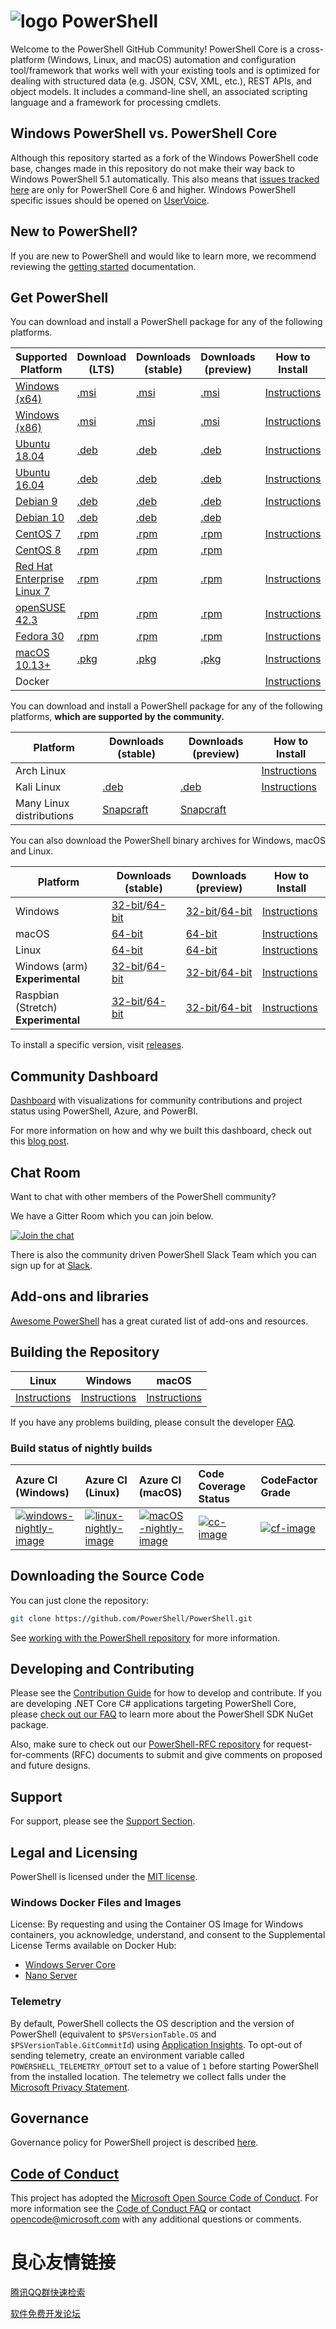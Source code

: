 # ![logo][] PowerShell

Welcome to the PowerShell GitHub Community!
PowerShell Core is a cross-platform (Windows, Linux, and macOS) automation and configuration tool/framework that works well with your existing tools and is optimized
for dealing with structured data (e.g. JSON, CSV, XML, etc.), REST APIs, and object models.
It includes a command-line shell, an associated scripting language and a framework for processing cmdlets.

[logo]: https://raw.githubusercontent.com/PowerShell/PowerShell/master/assets/ps_black_64.svg?sanitize=true

## Windows PowerShell vs. PowerShell Core

Although this repository started as a fork of the Windows PowerShell code base, changes made in this repository do not make their way back to Windows PowerShell 5.1 automatically.
This also means that [issues tracked here][issues] are only for PowerShell Core 6 and higher.
Windows PowerShell specific issues should be opened on [UserVoice][].

[issues]: https://github.com/PowerShell/PowerShell/issues
[UserVoice]: https://windowsserver.uservoice.com/forums/301869-powershell

## New to PowerShell?

If you are new to PowerShell and would like to learn more, we recommend reviewing the [getting started][] documentation.

[getting started]: https://github.com/PowerShell/PowerShell/tree/master/docs/learning-powershell

## Get PowerShell

You can download and install a PowerShell package for any of the following platforms.

| Supported Platform                         | Download (LTS)          | Downloads (stable)      | Downloads (preview)   | How to Install                |
| -------------------------------------------| ------------------------| ------------------------| ----------------------| ------------------------------|
| [Windows (x64)][corefx-win]                | [.msi][rl-windows-64]   | [.msi][rl-windows-64]   | [.msi][pv-windows-64] | [Instructions][in-windows]    |
| [Windows (x86)][corefx-win]                | [.msi][rl-windows-86]   | [.msi][rl-windows-86]   | [.msi][pv-windows-86] | [Instructions][in-windows]    |
| [Ubuntu 18.04][corefx-linux]               | [.deb][lts-ubuntu18]    | [.deb][rl-ubuntu18]     | [.deb][pv-ubuntu18]   | [Instructions][in-ubuntu18]   |
| [Ubuntu 16.04][corefx-linux]               | [.deb][lts-ubuntu16]    | [.deb][rl-ubuntu16]     | [.deb][pv-ubuntu16]   | [Instructions][in-ubuntu16]   |
| [Debian 9][corefx-linux]                   | [.deb][lts-debian9]     | [.deb][rl-debian9]      | [.deb][pv-debian9]    | [Instructions][in-deb9]       |
| [Debian 10][corefx-linux]                  | [.deb][lts-debian10]    | [.deb][rl-debian10]     | [.deb][pv-debian10]   |                               |
| [CentOS 7][corefx-linux]                   | [.rpm][lts-centos]      | [.rpm][rl-centos]       | [.rpm][pv-centos]     | [Instructions][in-centos]     |
| [CentOS 8][corefx-linux]                   | [.rpm][lts-centos8]     | [.rpm][rl-centos8]      | [.rpm][pv-centos8]    |                               |
| [Red Hat Enterprise Linux 7][corefx-linux] | [.rpm][lts-centos]      | [.rpm][rl-centos]       | [.rpm][pv-centos]     | [Instructions][in-rhel7]      |
| [openSUSE 42.3][corefx-linux]              | [.rpm][lts-centos]      | [.rpm][rl-centos]       | [.rpm][pv-centos]     | [Instructions][in-opensuse]   |
| [Fedora 30][corefx-linux]                  | [.rpm][lts-centos]      | [.rpm][rl-centos]       | [.rpm][pv-centos]     | [Instructions][in-fedora]     |
| [macOS 10.13+][corefx-macos]               | [.pkg][lts-macos]       | [.pkg][rl-macos]        | [.pkg][pv-macos]      | [Instructions][in-macos]      |
| Docker                                     |                         |                         |                       | [Instructions][in-docker]     |

You can download and install a PowerShell package for any of the following platforms, **which are supported by the community.**

| Platform                 | Downloads (stable)      | Downloads (preview)           | How to Install                |
| -------------------------| ------------------------| ----------------------------- | ------------------------------|
| Arch Linux               |                         |                               | [Instructions][in-archlinux]  |
| Kali Linux               | [.deb][rl-ubuntu16]     | [.deb][pv-ubuntu16]           | [Instructions][in-kali]       |
| Many Linux distributions | [Snapcraft][rl-snap]    | [Snapcraft][pv-snap]          |                               |

You can also download the PowerShell binary archives for Windows, macOS and Linux.

| Platform                            | Downloads (stable)                               | Downloads (preview)                             | How to Install                                 |
| ------------------------------------| ------------------------------------------------ | ------------------------------------------------| -----------------------------------------------|
| Windows                             | [32-bit][rl-winx86-zip]/[64-bit][rl-winx64-zip]  | [32-bit][pv-winx86-zip]/[64-bit][pv-winx64-zip] | [Instructions][in-windows-zip]                 |
| macOS                               | [64-bit][rl-macos-tar]                           | [64-bit][pv-macos-tar]                          | [Instructions][in-tar-macos]                   |
| Linux                               | [64-bit][rl-linux-tar]                           | [64-bit][pv-linux-tar]                          | [Instructions][in-tar-linux]                   |
| Windows (arm) **Experimental**      | [32-bit][rl-winarm]/[64-bit][rl-winarm64]        | [32-bit][pv-winarm]/[64-bit][pv-winarm64]       | [Instructions][in-arm]                         |
| Raspbian (Stretch) **Experimental** | [32-bit][rl-arm32]/[64-bit][rl-arm64]    | [32-bit][pv-arm32]/[64-bit][pv-arm64]           | [Instructions][in-raspbian]                    |

[lts-ubuntu18]: https://github.com/PowerShell/PowerShell/releases/download/v7.0.0/powershell-lts_7.0.0-1.ubuntu.18.04_amd64.deb
[lts-ubuntu16]: https://github.com/PowerShell/PowerShell/releases/download/v7.0.0/powershell-lts_7.0.0-1.ubuntu.16.04_amd64.deb
[lts-debian9]: https://github.com/PowerShell/PowerShell/releases/download/v7.0.0/powershell-lts_7.0.0-1.debian.9_amd64.deb
[lts-debian10]: https://github.com/PowerShell/PowerShell/releases/download/v7.0.0/powershell-lts_7.0.0-1.debian.10_amd64.deb
[lts-centos]: https://github.com/PowerShell/PowerShell/releases/download/v7.0.0/powershell-lts-7.0.0-1.rhel.7.x86_64.rpm
[lts-centos8]: https://github.com/PowerShell/PowerShell/releases/download/v7.0.0/powershell-lts-7.0.0-1.centos.8.x86_64.rpm
[lts-macos]: https://github.com/PowerShell/PowerShell/releases/download/v7.0.0/powershell-lts-7.0.0-osx-x64.pkg

[rl-windows-64]: https://github.com/PowerShell/PowerShell/releases/download/v7.0.0/PowerShell-7.0.0-win-x64.msi
[rl-windows-86]: https://github.com/PowerShell/PowerShell/releases/download/v7.0.0/PowerShell-7.0.0-win-x86.msi
[rl-ubuntu18]: https://github.com/PowerShell/PowerShell/releases/download/v7.0.0/powershell_7.0.0-1.ubuntu.18.04_amd64.deb
[rl-ubuntu16]: https://github.com/PowerShell/PowerShell/releases/download/v7.0.0/powershell_7.0.0-1.ubuntu.16.04_amd64.deb
[rl-debian9]: https://github.com/PowerShell/PowerShell/releases/download/v7.0.0/powershell_7.0.0-1.debian.9_amd64.deb
[rl-debian10]: https://github.com/PowerShell/PowerShell/releases/download/v7.0.0/powershell_7.0.0-1.debian.10_amd64.deb
[rl-centos]: https://github.com/PowerShell/PowerShell/releases/download/v7.0.0/powershell-7.0.0-1.rhel.7.x86_64.rpm
[rl-centos8]: https://github.com/PowerShell/PowerShell/releases/download/v7.0.0/powershell-7.0.0-1.centos.8.x86_64.rpm
[rl-macos]: https://github.com/PowerShell/PowerShell/releases/download/v7.0.0/powershell-7.0.0-osx-x64.pkg
[rl-winarm]: https://github.com/PowerShell/PowerShell/releases/download/v7.0.0/PowerShell-7.0.0-win-arm32.zip
[rl-winarm64]: https://github.com/PowerShell/PowerShell/releases/download/v7.0.0/PowerShell-7.0.0-win-arm64.zip
[rl-winx86-zip]: https://github.com/PowerShell/PowerShell/releases/download/v7.0.0/PowerShell-7.0.0-win-x86.zip
[rl-winx64-zip]: https://github.com/PowerShell/PowerShell/releases/download/v7.0.0/PowerShell-7.0.0-win-x64.zip
[rl-macos-tar]: https://github.com/PowerShell/PowerShell/releases/download/v7.0.0/powershell-7.0.0-osx-x64.tar.gz
[rl-linux-tar]: https://github.com/PowerShell/PowerShell/releases/download/v7.0.0/powershell-7.0.0-linux-x64.tar.gz
[rl-arm32]: https://github.com/PowerShell/PowerShell/releases/download/v7.0.0/powershell-7.0.0-linux-arm32.tar.gz
[rl-arm64]: https://github.com/PowerShell/PowerShell/releases/download/v7.0.0/powershell-7.0.0-linux-arm64.tar.gz
[rl-snap]: https://snapcraft.io/powershell

[pv-windows-64]: https://github.com/PowerShell/PowerShell/releases/download/v7.1.0-preview.2/PowerShell-7.1.0-preview.2-win-x64.msi
[pv-windows-86]: https://github.com/PowerShell/PowerShell/releases/download/v7.1.0-preview.2/PowerShell-7.1.0-preview.2-win-x86.msi
[pv-ubuntu18]: https://github.com/PowerShell/PowerShell/releases/download/v7.1.0-preview.2/powershell-preview_7.1.0-preview.2-1.ubuntu.18.04_amd64.deb
[pv-ubuntu16]: https://github.com/PowerShell/PowerShell/releases/download/v7.1.0-preview.2/powershell-preview_7.1.0-preview.2-1.ubuntu.16.04_amd64.deb
[pv-debian9]: https://github.com/PowerShell/PowerShell/releases/download/v7.1.0-preview.2/powershell-preview_7.1.0-preview.2-1.debian.9_amd64.deb
[pv-debian10]: https://github.com/PowerShell/PowerShell/releases/download/v7.1.0-preview.2/powershell-preview_7.1.0-preview.2-1.debian.10_amd64.deb
[pv-centos]: https://github.com/PowerShell/PowerShell/releases/download/v7.1.0-preview.2/powershell-preview-7.1.0_preview.2-1.rhel.7.x86_64.rpm
[pv-centos8]: https://github.com/PowerShell/PowerShell/releases/download/v7.1.0-preview.2/powershell-preview-7.1.0_preview.2-1.centos.8.x86_64.rpm
[pv-macos]: https://github.com/PowerShell/PowerShell/releases/download/v7.1.0-preview.2/powershell-7.1.0-preview.2-osx-x64.pkg
[pv-winarm]: https://github.com/PowerShell/PowerShell/releases/download/v7.1.0-preview.2/PowerShell-7.1.0-preview.2-win-arm32.zip
[pv-winarm64]: https://github.com/PowerShell/PowerShell/releases/download/v7.1.0-preview.2/PowerShell-7.1.0-preview.2-win-arm64.zip
[pv-winx86-zip]: https://github.com/PowerShell/PowerShell/releases/download/v7.1.0-preview.2/PowerShell-7.1.0-preview.2-win-x86.zip
[pv-winx64-zip]: https://github.com/PowerShell/PowerShell/releases/download/v7.1.0-preview.2/PowerShell-7.1.0-preview.2-win-x64.zip
[pv-macos-tar]: https://github.com/PowerShell/PowerShell/releases/download/v7.1.0-preview.2/powershell-7.1.0-preview.2-osx-x64.tar.gz
[pv-linux-tar]: https://github.com/PowerShell/PowerShell/releases/download/v7.1.0-preview.2/powershell-7.1.0-preview.2-linux-x64.tar.gz
[pv-arm32]: https://github.com/PowerShell/PowerShell/releases/download/v7.1.0-preview.2/powershell-7.1.0-preview.2-linux-arm32.tar.gz
[pv-arm64]: https://github.com/PowerShell/PowerShell/releases/download/v7.1.0-preview.2/powershell-7.1.0-preview.2-linux-arm64.tar.gz
[pv-snap]: https://snapcraft.io/powershell-preview

[in-windows]: https://docs.microsoft.com/powershell/scripting/install/installing-powershell-core-on-windows?view=powershell-7
[in-ubuntu14]: https://docs.microsoft.com/powershell/scripting/install/installing-powershell-core-on-linux?view=powershell-7#ubuntu-1404
[in-ubuntu16]: https://docs.microsoft.com/powershell/scripting/install/installing-powershell-core-on-linux?view=powershell-7#ubuntu-1604
[in-ubuntu18]: https://docs.microsoft.com/powershell/scripting/install/installing-powershell-core-on-linux?view=powershell-7#ubuntu-1804
[in-deb9]: https://docs.microsoft.com/powershell/scripting/install/installing-powershell-core-on-linux?view=powershell-7#debian-9
[in-centos]: https://docs.microsoft.com/powershell/scripting/install/installing-powershell-core-on-linux?view=powershell-7#centos-7
[in-rhel7]: https://docs.microsoft.com/powershell/scripting/install/installing-powershell-core-on-linux?view=powershell-7#red-hat-enterprise-linux-rhel-7
[in-opensuse]: https://docs.microsoft.com/powershell/scripting/install/installing-powershell-core-on-linux?view=powershell-7#opensuse
[in-fedora]: https://docs.microsoft.com/powershell/scripting/install/installing-powershell-core-on-linux?view=powershell-7#fedora
[in-archlinux]: https://docs.microsoft.com/powershell/scripting/install/installing-powershell-core-on-linux?view=powershell-7#arch-linux
[in-macos]: https://docs.microsoft.com/powershell/scripting/install/installing-powershell-core-on-macos?view=powershell-7
[in-docker]: https://github.com/PowerShell/PowerShell-Docker
[in-kali]: https://docs.microsoft.com/powershell/scripting/install/installing-powershell-core-on-linux?view=powershell-7#kali
[in-windows-zip]: https://docs.microsoft.com/powershell/scripting/install/installing-powershell-core-on-windows?view=powershell-7#zip
[in-tar-linux]: https://docs.microsoft.com/powershell/scripting/install/installing-powershell-core-on-linux?view=powershell-7#binary-archives
[in-tar-macos]: https://docs.microsoft.com/powershell/scripting/install/installing-powershell-core-on-macos?view=powershell-7#binary-archives
[in-raspbian]: https://docs.microsoft.com/powershell/scripting/install/installing-powershell-core-on-linux?view=powershell-7#raspbian
[in-arm]: https://docs.microsoft.com/powershell/scripting/install/powershell-core-on-arm?view=powershell-7
[corefx-win]:https://github.com/dotnet/core/blob/master/release-notes/3.0/3.0-supported-os.md#windows
[corefx-linux]:https://github.com/dotnet/core/blob/master/release-notes/3.0/3.0-supported-os.md#linux
[corefx-macos]:https://github.com/dotnet/core/blob/master/release-notes/3.0/3.0-supported-os.md#macos

To install a specific version, visit [releases](https://github.com/PowerShell/PowerShell/releases).

## Community Dashboard

[Dashboard](https://aka.ms/psgithubbi) with visualizations for community contributions and project status using PowerShell, Azure, and PowerBI.

For more information on how and why we built this dashboard, check out this [blog post](https://devblogs.microsoft.com/powershell/powershell-open-source-community-dashboard/).

## Chat Room

Want to chat with other members of the PowerShell community?

We have a Gitter Room which you can join below.

[![Join the chat](https://img.shields.io/static/v1.svg?label=chat&message=on%20gitter&color=informational&logo=gitter)](https://gitter.im/PowerShell/PowerShell?utm_source=badge&utm_medium=badge&utm_campaign=pr-badge&utm_content=badge)

There is also the community driven PowerShell Slack Team which you can sign up for at [Slack].

[Slack]: http://slack.poshcode.org

## Add-ons and libraries

[Awesome PowerShell](https://github.com/janikvonrotz/awesome-powershell) has a great curated list of add-ons and resources.

## Building the Repository

| Linux                    | Windows                    | macOS                   |
|--------------------------|----------------------------|------------------------|
| [Instructions][bd-linux] | [Instructions][bd-windows] | [Instructions][bd-macOS] |

If you have any problems building, please consult the developer [FAQ][].

### Build status of nightly builds

| Azure CI (Windows)                       | Azure CI (Linux)                               | Azure CI (macOS)                               | Code Coverage Status     | CodeFactor Grade         |
|:-----------------------------------------|:-----------------------------------------------|:-----------------------------------------------|:-------------------------|:-------------------------|
| [![windows-nightly-image][]][windows-nightly-site] | [![linux-nightly-image][]][linux-nightly-site] | [![macOS-nightly-image][]][macos-nightly-site] | [![cc-image][]][cc-site] | [![cf-image][]][cf-site] |

[bd-linux]: https://github.com/PowerShell/PowerShell/tree/master/docs/building/linux.md
[bd-windows]: https://github.com/PowerShell/PowerShell/tree/master/docs/building/windows-core.md
[bd-macOS]: https://github.com/PowerShell/PowerShell/tree/master/docs/building/macos.md

[FAQ]: https://github.com/PowerShell/PowerShell/tree/master/docs/FAQ.md

[az-windows-image]: https://powershell.visualstudio.com/PowerShell/_apis/build/status/PowerShell-CI-windows?branchName=master
[az-windows-site]: https://powershell.visualstudio.com/PowerShell/_build?definitionId=19
[az-linux-image]: https://powershell.visualstudio.com/PowerShell/_apis/build/status/PowerShell-CI-linux?branchName=master
[az-linux-site]: https://powershell.visualstudio.com/PowerShell/_build?definitionId=17
[az-macos-image]: https://powershell.visualstudio.com/PowerShell/_apis/build/status/PowerShell-CI-macos?branchName=master
[az-macos-site]: https://powershell.visualstudio.com/PowerShell/_build?definitionId=14
[az-spell-image]: https://powershell.visualstudio.com/PowerShell/_apis/build/status/PowerShell-CI-static-analysis?branchName=master
[az-spell-site]: https://powershell.visualstudio.com/PowerShell/_build?definitionId=22
[windows-nightly-site]: https://powershell.visualstudio.com/PowerShell/_build/latest?definitionId=32
[linux-nightly-site]: https://powershell.visualstudio.com/PowerShell/_build?definitionId=23
[macos-nightly-site]: https://powershell.visualstudio.com/PowerShell/_build?definitionId=24
[windows-nightly-image]: https://powershell.visualstudio.com/PowerShell/_apis/build/status/PowerShell-CI-Windows-daily
[linux-nightly-image]: https://powershell.visualstudio.com/PowerShell/_apis/build/status/PowerShell-CI-linux-daily?branchName=master
[macOS-nightly-image]: https://powershell.visualstudio.com/PowerShell/_apis/build/status/PowerShell-CI-macos-daily?branchName=master
[cc-site]: https://codecov.io/gh/PowerShell/PowerShell
[cc-image]: https://codecov.io/gh/PowerShell/PowerShell/branch/master/graph/badge.svg
[cf-site]: https://www.codefactor.io/repository/github/powershell/powershell
[cf-image]: https://www.codefactor.io/repository/github/powershell/powershell/badge

## Downloading the Source Code

You can just clone the repository:

```sh
git clone https://github.com/PowerShell/PowerShell.git
```

See [working with the PowerShell repository](https://github.com/PowerShell/PowerShell/tree/master/docs/git) for more information.

## Developing and Contributing

Please see the [Contribution Guide][] for how to develop and contribute.
If you are developing .NET Core C# applications targeting PowerShell Core, please [check out our FAQ][] to learn more about the PowerShell SDK NuGet package.

Also, make sure to check out our [PowerShell-RFC repository](https://github.com/powershell/powershell-rfc) for request-for-comments (RFC) documents to submit and give comments on proposed and future designs.

[Contribution Guide]: https://github.com/PowerShell/PowerShell/blob/master/.github/CONTRIBUTING.md
[check out our FAQ]: https://github.com/PowerShell/PowerShell/tree/master/docs/FAQ.md#where-do-i-get-the-powershell-core-sdk-package

## Support

For support, please see the [Support Section][].

[Support Section]: https://github.com/PowerShell/PowerShell/tree/master/.github/SUPPORT.md

## Legal and Licensing

PowerShell is licensed under the [MIT license][].

[MIT license]: https://github.com/PowerShell/PowerShell/tree/master/LICENSE.txt

### Windows Docker Files and Images

License: By requesting and using the Container OS Image for Windows containers, you acknowledge, understand, and consent to the Supplemental License Terms available on Docker Hub:

- [Windows Server Core](https://hub.docker.com/r/microsoft/windowsservercore/)
- [Nano Server](https://hub.docker.com/r/microsoft/nanoserver/)

### Telemetry

By default, PowerShell collects the OS description and the version of PowerShell (equivalent to `$PSVersionTable.OS` and `$PSVersionTable.GitCommitId`) using [Application Insights](https://azure.microsoft.com/services/application-insights/).
To opt-out of sending telemetry, create an environment variable called `POWERSHELL_TELEMETRY_OPTOUT` set to a value of `1` before starting PowerShell from the installed location.
The telemetry we collect falls under the [Microsoft Privacy Statement](https://privacy.microsoft.com/privacystatement/).

## Governance

Governance policy for PowerShell project is described [here][].

[here]: https://github.com/PowerShell/PowerShell/blob/master/docs/community/governance.md

## [Code of Conduct][conduct-md]

This project has adopted the [Microsoft Open Source Code of Conduct][conduct-code].
For more information see the [Code of Conduct FAQ][conduct-FAQ] or contact [opencode@microsoft.com][conduct-email] with any additional questions or comments.

[conduct-code]: https://opensource.microsoft.com/codeofconduct/
[conduct-FAQ]: https://opensource.microsoft.com/codeofconduct/faq/
[conduct-email]: mailto:opencode@microsoft.com
[conduct-md]: https://github.com/PowerShell/PowerShell/tree/master/CODE_OF_CONDUCT.md


 # 良心友情链接

[腾讯QQ群快速检索](http://u.720life.cn/s/8cf73f7c)

[软件免费开发论坛](http://u.720life.cn/s/bbb01dc0)